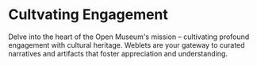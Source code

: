 # Cultvating Engagement
Delve into the heart of the Open Museum's mission – cultivating profound engagement with cultural heritage. Weblets are your gateway to curated narratives and artifacts that foster appreciation and understanding.
